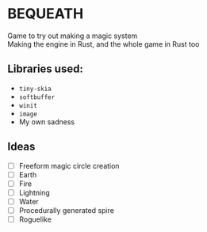 # BEQUEATH

Game to try out making a magic system  
Making the engine in Rust, and the whole game in Rust too 

## Libraries used:
 - `tiny-skia`
 - `softbuffer`
 - `winit`
 - `image`
 - My own sadness

## Ideas
 - [ ] Freeform magic circle creation
 - [ ] Earth
 - [ ] Fire
 - [ ] Lightning
 - [ ] Water
 - [ ] Procedurally generated spire
 - [ ] Roguelike
